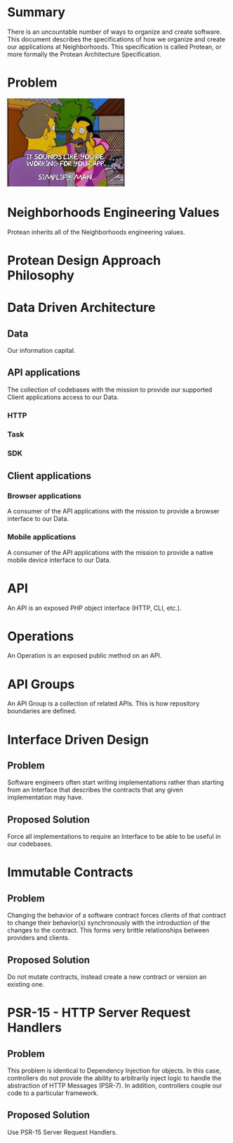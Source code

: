 # Summary
There is an uncountable number of ways to organize and create software. This document describes the specifications of how we organize and create our applications at Neighborhoods.  This specification is called Protean, or more formally the Protean Architecture Specification.

# Problem
![simplify](images/simplify.jpeg)

# Neighborhoods Engineering Values
Protean inherits all of the Neighborhoods engineering values.

# Protean Design Approach Philosophy

# Data Driven Architecture
## Data
Our information capital.
## API applications
The collection of codebases with the mission to provide our supported Client applications access to our Data.
### HTTP
### Task
### SDK
## Client applications
### Browser applications
A consumer of the API applications with the mission to provide a browser interface to our Data.
### Mobile applications
A consumer of the API applications with the mission to provide a native mobile device interface to our Data.

# API
An API is an exposed PHP object interface (HTTP, CLI, etc.).

# Operations
An Operation is an exposed public method on an API.

# API Groups
An API Group is a collection of related APIs.  This is how repository boundaries are defined.

# Interface Driven Design

## Problem
Software engineers often start writing implementations rather than starting from an Interface that describes the contracts that any given implementation may have.

## Proposed Solution
Force all implementations to require an Interface to be able to be useful in our codebases.

# Immutable Contracts
## Problem
Changing the behavior of a software contract forces clients of that contract to change their behavior(s) synchronously with the introduction of the changes to the contract.  This forms very brittle relationships between providers and clients.

## Proposed Solution
Do not mutate contracts, instead create a new contract or version an existing one.


# PSR-15 - HTTP Server Request Handlers
## Problem
This problem is identical to Dependency Injection for objects.  In this case, controllers do not provide the ability to arbitrarily inject logic to handle the abstraction of HTTP Messages (PSR-7). In addition, controllers couple our code to a particular framework.

## Proposed Solution
Use PSR-15 Server Request Handlers.
